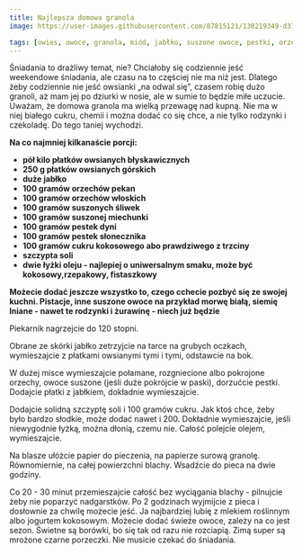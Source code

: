 ```yaml
---
title: Najlepsza domowa granola
image: https://user-images.githubusercontent.com/87815121/130219349-d37eb1ab-5818-4a46-abb0-b67ffe729ef5.jpeg

tags: [owies, owoce, granola, miód, jabłko, suszone owoce, pestki, orzechy, owsianka, zapasy, cukier kokosowy, śniadanie]
---
```



Śniadania to drażliwy temat, nie? Chciałoby się codziennie jeść weekendowe śniadania, ale czasu na to częściej nie ma niż jest. Dlatego żeby codziennie nie jeść
owsianki „na odwal się”, czasem robię dużo granoli, aż mam jej po dziurki w nosie, ale w sumie to będzie miłe uczucie. Uważam, że domowa granola ma wielką przewagę 
nad kupną. Nie ma w niej białego cukru, chemii i można dodać co się chce, a nie tylko rodzynki i czekoladę. Do tego taniej wychodzi.

**Na co najmniej kilkanaście porcji:**

- **pół kilo płatków owsianych błyskawicznych**
- **250 g płatków owsianych górskich**
- **duże jabłko**
- **100 gramów orzechów pekan**
- **100 gramów orzechów włoskich**
- **100 gramów suszonych śliwek**
- **100 gramów suszonej miechunki**
- **100 gramów pestek dyni**
- **100 gramów pestek słonecznika**
- **100 gramów cukru kokosowego abo prawdziwego z trzciny**
- **szczypta soli**
- **dwie łyżki oleju - najlepiej o uniwersalnym smaku, może być kokosowy,rzepakowy, fistaszkowy**

**Możecie dodać jeszcze wszystko to, czego cchecie pozbyć się ze swojej kuchni. Pistacje, inne suszone owoce na przykład morwę białą, siemię lniane - nawet te rodzynki i żurawinę - niech już będzie**

Piekarnik nagrzejcie do 120 stopni. 

Obrane ze skórki jabłko zetrzyjcie na tarce na grubych oczkach, wymieszajcie z płatkami owsianymi tymi i tymi, odstawcie na bok. 

W dużej misce wymieszajcie połamane, rozgniecione albo pokrojone orzechy, owoce suszone (jeśli duże pokrójcie w paski), dorzućcie pestki. 
Dodajcie płatki z jabłkiem, dokładnie wymieszajcie. 

Dodajcie solidną szczyptę soli i 100 gramów cukru. Jak ktoś chce, żeby było bardzo słodkie, może dodać nawet i 200. Dokładnie wymieszajcie, 
jeśli niewygodnie łyżką, można dłonią, czemu nie. Całość polejcie olejem, wymieszajcie. 

Na blasze ułóżcie papier do pieczenia, na papierze surową granolę. Równomiernie, na całej powierzchni blachy. Wsadźcie do pieca na dwie godziny. 

Co 20 - 30 minut przemieszajcie całość bez wyciągania blachy - pilnujcie żeby nie poparzyć nadgarstków. Po 2 godzinach wyjmijcie z pieca i dosłownie 
za chwilę możecie jeść. Ja najbardziej lubię z mlekiem roślinnym albo jogurtem kokosowym. Możecie dodać świeże owoce, zależy na co jest sezon. Świetne 
są borówki, bo się tak od razu nie rozciapią. Zimą super są mrożone czarne porzeczki. Nie musicie czekać do śniadania.
